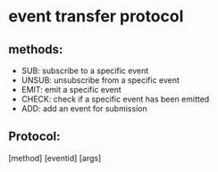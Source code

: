 # event transfer protocol

## methods:

- SUB: subscribe to a specific event
- UNSUB: unsubscribe from a specific event
- EMIT: emit a specific event
- CHECK: check if a specific event has been emitted
- ADD: add an event for submission

## Protocol:

[method] [eventid] [args]

